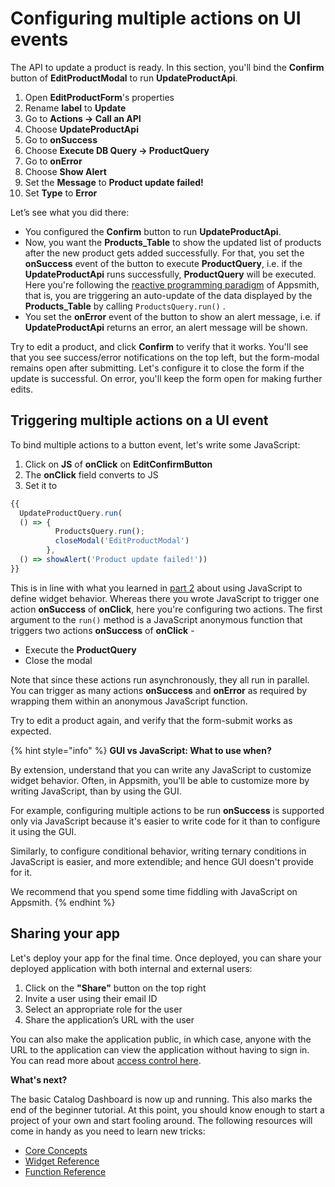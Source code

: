 # Configuring multiple actions on UI events

The API to update a product is ready. In this section, you'll bind the **Confirm** button of **EditProductModal** to run **UpdateProductApi**.

1. Open **EditProductForm**'s properties
2. Rename **label** to **Update**
3. Go to **Actions → Call an API**
4. Choose **UpdateProductApi**
5. Go to **onSuccess**
6. Choose **Execute DB Query → ProductQuery**
7. Go to **onError**
8. Choose **Show Alert**
9. Set the **Message** to **Product update failed!**
10. Set **Type** to **Error**

Let’s see what you did there:

* You configured the **Confirm** button to run **UpdateProductApi**.
* Now, you want the **Products\_Table** to show the updated list of products after the new product gets added successfully. For that, you set the **onSuccess** event of the button to execute **ProductQuery**, i.e. if the **UpdateProductApi** runs successfully, **ProductQuery** will be executed. Here you're following the [reactive programming paradigm](../part-1-creating-a-simple-view/creating-your-first-table.md#reactive-programming) of Appsmith, that is, you are triggering an auto-update of the data displayed by the **Products\_Table**  by calling `ProductsQuery.run()` .
* You set the **onError** event of the button to show an alert message, i.e. if **UpdateProductApi** returns an error, an alert message will be shown.

Try to edit a product, and click **Confirm** to verify that it works. You'll see that you see success/error notifications on the top left, but the form-modal remains open after submitting. Let's configure it to close the form if the update is successful. On error, you'll keep the form open for making further edits.

## Triggering multiple actions on a UI event

To bind multiple actions to a button event, let's write some JavaScript:

1. Click on **JS** of **onClick** on **EditConfirmButton**
2. The **onClick** field converts to JS
3. Set it to 

```javascript
{{
  UpdateProductQuery.run(
  () => { 
          ProductsQuery.run(); 
          closeModal('EditProductModal')
        },
  () => showAlert('Product update failed!'))
}}
```

This is in line with what you learned in [part 2](https://app.gitbook.com/@appsmith/s/appsmith/~/drafts/-MNhV_5Yq8kOObHz_DLu/v/v1.3/tutorial/part-2-using-forms) about using JavaScript to define widget behavior. Whereas there you wrote JavaScript to trigger one action **onSuccess** of **onClick**, here you're configuring two actions. The first argument to the `run()` method is a JavaScript anonymous function that triggers two actions **onSuccess** of **onClick** -

* Execute the **ProductQuery** 
* Close the modal

Note that since these actions run asynchronously, they all run in parallel. You can trigger as many actions **onSuccess** and **onError** as required by wrapping them within an anonymous JavaScript function.

Try to edit a product again, and verify that the form-submit works as expected.

{% hint style="info" %}
**GUI vs JavaScript: What to use when?**

By extension, understand that you can write any JavaScript to customize widget behavior. Often, in Appsmith, you'll be able to customize more by writing JavaScript, than by using the GUI.

For example, configuring multiple actions to be run **onSuccess** is supported only via JavaScript because it's easier to write code for it than to configure it using the GUI.

Similarly, to configure conditional behavior, writing ternary conditions in JavaScript is easier, and more extendible; and hence GUI doesn't provide for it.

We recommend that you spend some time fiddling with JavaScript on Appsmith.
{% endhint %}

## Sharing your app

Let's deploy your app for the final time. Once deployed, you can share your deployed application with both internal and external users:

1. Click on the **"Share"** button on the top right
2. Invite a user using their email ID
3. Select an appropriate role for the user 
4. Share the application’s URL with the user

You can also make the application public, in which case, anyone with the URL to the application can view the application without having to sign in. You can read more about [access control here](https://docs.appsmith.com/core-concepts/access-control).

**What's next?**

The basic Catalog Dashboard is now up and running. This also marks the end of the beginner tutorial. At this point, you should know enough to start a project of your own and start fooling around. The following resources will come in handy as you need to learn new tricks:

* [Core Concepts](https://docs.appsmith.com/core-concepts/)
* [Widget Reference](https://docs.appsmith.com/widget-reference)
* [Function Reference](https://docs.appsmith.com/function-reference/)

